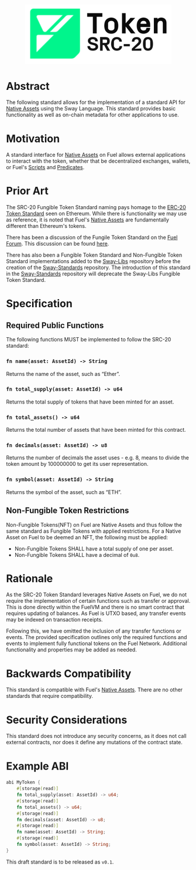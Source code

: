 <p align="center">
    <picture>
        <source media="(prefers-color-scheme: dark)" srcset=".docs/src-20-logo-dark-theme.png">
        <img alt="SRC-5 logo" width="400px" src=".docs/src-20-logo-light-theme.png">
    </picture>
</p>

# Abstract

The following standard allows for the implementation of a standard API for [Native Assets](https://fuellabs.github.io/sway/v0.38.0/book/blockchain-development/native_assets.html) using the Sway Language. This standard provides basic functionality as well as on-chain metadata for other applications to use.

# Motivation

A standard interface for [Native Assets](https://fuellabs.github.io/sway/v0.38.0/book/blockchain-development/native_assets.html) on Fuel allows external applications to interact with the token, whether that be decentralized exchanges, wallets, or Fuel's [Scripts](https://fuellabs.github.io/sway/v0.38.0/book/sway-program-types/scripts.html) and [Predicates](https://fuellabs.github.io/sway/v0.38.0/book/sway-program-types/predicates.html). 

# Prior Art

The SRC-20 Fungible Token Standard naming pays homage to the [ERC-20 Token Standard](https://eips.ethereum.org/EIPS/eip-20) seen on Ethereum. While there is functionality we may use as reference, it is noted that Fuel's [Native Assets](https://fuellabs.github.io/sway/v0.38.0/book/blockchain-development/native_assets.html) are fundamentally different than Ethereum's tokens.

There has been a discussion of the Fungile Token Standard on the [Fuel Forum](https://forum.fuel.network/). This discussion can be found [here](https://forum.fuel.network/t/src-20-fungible-token-standard/186). 

There has also been a Fungible Token Standard and Non-Fungible Token Standard implementations added to the [Sway-Libs](https://github.com/FuelLabs/sway-libs) repository before the creation of the [Sway-Standards](https://github.com/FuelLabs/sway-standards) repository. The introduction of this standard in the [Sway-Standards](https://github.com/FuelLabs/sway-standards) repository will deprecate the Sway-Libs Fungible Token Standard.

# Specification

## Required Public Functions

The following functions MUST be implemented to follow the SRC-20 standard:

### `fn name(asset: AssetId) -> String` 
Returns the name of the asset, such as “Ether”.

### `fn total_supply(asset: AssetId) -> u64`
Returns the total supply of tokens that have been minted for an asset. 

### `fn total_assets() -> u64`
Returns the total number of assets that have been minted for this contract. 

### `fn decimals(asset: AssetId) -> u8`
Returns the number of decimals the asset uses - e.g. 8, means to divide the token amount by 100000000 to get its user representation.

### `fn symbol(asset: AssetId) -> String`
Returns the symbol of the asset, such as “ETH”.

## Non-Fungible Token Restrictions 

Non-Fungible Tokens(NFT) on Fuel are Native Assets and thus follow the same standard as Fungible Tokens with applied restrictions. For a Native Asset on Fuel to be deemed an NFT, the following must be applied:

* Non-Fungible Tokens SHALL have a total supply of one per asset. 
* Non-Fungible Tokens SHALL have a decimal of `0u8`.

# Rationale

As the SRC-20 Token Standard leverages Native Assets on Fuel, we do not require the implementation of certain functions such as transfer or approval. This is done directly within the FuelVM and there is no smart contract that requires updating of balances. As Fuel is UTXO based, any transfer events may be indexed on transaction receipts. 

Following this, we have omitted the inclusion of any transfer functions or events. The provided specification outlines only the required functions and events to implement fully functional tokens on the Fuel Network. Additional functionality and properties may be added as needed.

# Backwards Compatibility

This standard is compatible with Fuel's [Native Assets](https://fuellabs.github.io/sway/v0.38.0/book/blockchain-development/native_assets.html). There are no other standards that require compatibility.

# Security Considerations

This standard does not introduce any security concerns, as it does not call external contracts, nor does it define any mutations of the contract state.

# Example ABI

```rust 
abi MyToken {
    #[storage(read)]
    fn total_supply(asset: AssetId) -> u64;
    #[storage(read)]
    fn total_assets() -> u64;
    #[storage(read)]
    fn decimals(asset: AssetId) -> u8;
    #[storage(read)]
    fn name(asset: AssetId) -> String;
    #[storage(read)]
    fn symbol(asset: AssetId) -> String;
}
```

This draft standard is to be released as `v0.1`. 